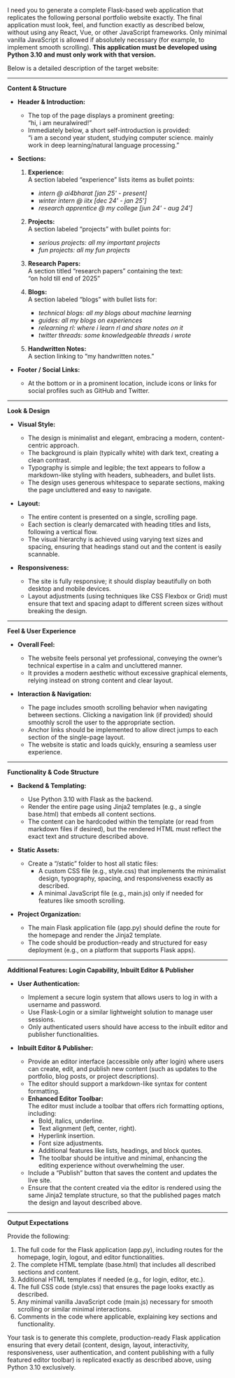I need you to generate a complete Flask-based web application that replicates the following personal portfolio website exactly. The final application must look, feel, and function exactly as described below, without using any React, Vue, or other JavaScript frameworks. Only minimal vanilla JavaScript is allowed if absolutely necessary (for example, to implement smooth scrolling). **This application must be developed using Python 3.10 and must only work with that version.**

Below is a detailed description of the target website:

---------------------------
**Content & Structure**

- **Header & Introduction:**
  - The top of the page displays a prominent greeting:  
    “hi, i am neuralwired!”
  - Immediately below, a short self-introduction is provided:  
    “i am a second year student, studying computer science. mainly work in deep learning/natural language processing.”

- **Sections:**
  1. **Experience:**  
     A section labeled “experience” lists items as bullet points:
     - *intern @ ai4bharat [jan 25' - present]*
     - *winter intern @ iitx [dec 24' - jan 25']*
     - *research apprentice @ my college [jun 24' - aug 24']*
     
  2. **Projects:**  
     A section labeled “projects” with bullet points for:
     - *serious projects: all my important projects*
     - *fun projects: all my fun projects*
     
  3. **Research Papers:**  
     A section titled “research papers” containing the text:  
     “on hold till end of 2025”
     
  4. **Blogs:**  
     A section labeled “blogs” with bullet lists for:
     - *technical blogs: all my blogs about machine learning*
     - *guides: all my blogs on experiences*
     - *relearning rl: where i learn rl and share notes on it*
     - *twitter threads: some knowledgeable threads i wrote*
     
  5. **Handwritten Notes:**  
     A section linking to “my handwritten notes.”

- **Footer / Social Links:**
  - At the bottom or in a prominent location, include icons or links for social profiles such as GitHub and Twitter.

---------------------------
**Look & Design**

- **Visual Style:**
  - The design is minimalist and elegant, embracing a modern, content-centric approach.
  - The background is plain (typically white) with dark text, creating a clean contrast.
  - Typography is simple and legible; the text appears to follow a markdown-like styling with headers, subheaders, and bullet lists.
  - The design uses generous whitespace to separate sections, making the page uncluttered and easy to navigate.

- **Layout:**
  - The entire content is presented on a single, scrolling page.
  - Each section is clearly demarcated with heading titles and lists, following a vertical flow.
  - The visual hierarchy is achieved using varying text sizes and spacing, ensuring that headings stand out and the content is easily scannable.

- **Responsiveness:**
  - The site is fully responsive; it should display beautifully on both desktop and mobile devices.
  - Layout adjustments (using techniques like CSS Flexbox or Grid) must ensure that text and spacing adapt to different screen sizes without breaking the design.

---------------------------
**Feel & User Experience**

- **Overall Feel:**
  - The website feels personal yet professional, conveying the owner’s technical expertise in a calm and uncluttered manner.
  - It provides a modern aesthetic without excessive graphical elements, relying instead on strong content and clear layout.

- **Interaction & Navigation:**
  - The page includes smooth scrolling behavior when navigating between sections. Clicking a navigation link (if provided) should smoothly scroll the user to the appropriate section.
  - Anchor links should be implemented to allow direct jumps to each section of the single-page layout.
  - The website is static and loads quickly, ensuring a seamless user experience.

---------------------------
**Functionality & Code Structure**

- **Backend & Templating:**
  - Use Python 3.10 with Flask as the backend.
  - Render the entire page using Jinja2 templates (e.g., a single base.html) that embeds all content sections.
  - The content can be hardcoded within the template (or read from markdown files if desired), but the rendered HTML must reflect the exact text and structure described above.

- **Static Assets:**
  - Create a “/static” folder to host all static files:
    - A custom CSS file (e.g., style.css) that implements the minimalist design, typography, spacing, and responsiveness exactly as described.
    - A minimal JavaScript file (e.g., main.js) only if needed for features like smooth scrolling.
    
- **Project Organization:**
  - The main Flask application file (app.py) should define the route for the homepage and render the Jinja2 template.
  - The code should be production-ready and structured for easy deployment (e.g., on a platform that supports Flask apps).

---------------------------
**Additional Features: Login Capability, Inbuilt Editor & Publisher**

- **User Authentication:**
  - Implement a secure login system that allows users to log in with a username and password.
  - Use Flask-Login or a similar lightweight solution to manage user sessions.
  - Only authenticated users should have access to the inbuilt editor and publisher functionalities.

- **Inbuilt Editor & Publisher:**
  - Provide an editor interface (accessible only after login) where users can create, edit, and publish new content (such as updates to the portfolio, blog posts, or project descriptions).
  - The editor should support a markdown-like syntax for content formatting.
  - **Enhanced Editor Toolbar:**  
    The editor must include a toolbar that offers rich formatting options, including:
      - Bold, italics, underline.
      - Text alignment (left, center, right).
      - Hyperlink insertion.
      - Font size adjustments.
      - Additional features like lists, headings, and block quotes.
    - The toolbar should be intuitive and minimal, enhancing the editing experience without overwhelming the user.
  - Include a “Publish” button that saves the content and updates the live site.
  - Ensure that the content created via the editor is rendered using the same Jinja2 template structure, so that the published pages match the design and layout described above.

---------------------------
**Output Expectations**

Provide the following:
1. The full code for the Flask application (app.py), including routes for the homepage, login, logout, and editor functionalities.
2. The complete HTML template (base.html) that includes all described sections and content.
3. Additional HTML templates if needed (e.g., for login, editor, etc.).
4. The full CSS code (style.css) that ensures the page looks exactly as described.
5. Any minimal vanilla JavaScript code (main.js) necessary for smooth scrolling or similar minimal interactions.
6. Comments in the code where applicable, explaining key sections and functionality.

Your task is to generate this complete, production-ready Flask application ensuring that every detail (content, design, layout, interactivity, responsiveness, user authentication, and content publishing with a fully featured editor toolbar) is replicated exactly as described above, using Python 3.10 exclusively.